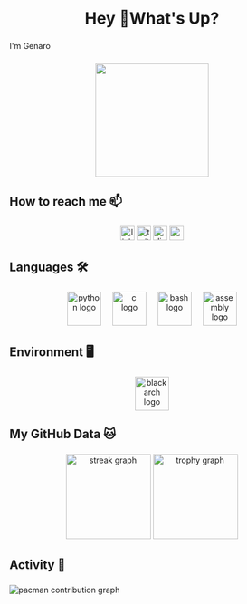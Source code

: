 <h1 align="center">Hey 👋What's Up?</h1>

###

<p align="left">I'm Genaro</p>

###

<div align="center">
  <img height="200" src="https://media4.giphy.com/media/v1.Y2lkPTc5MGI3NjExNzEzY2plbjJ4NnZqMTlzemlrbmEyYWtxMTZnN21wcjU5Y3JwODByeCZlcD12MV9pbnRlcm5hbF9naWZfYnlfaWQmY3Q9Zw/2jMtpIi8mhE8ctiMtK/giphy.gif"  />
</div>

###

<h2 align="left">How to reach me  📫</h2>

###

<div align="center">
  <img src="https://img.shields.io/static/v1?message=LinkedIn&logo=linkedin&label=&color=0077B5&logoColor=white&labelColor=&style=for-the-badge" height="25" alt="linkedin logo"  />
  <img src="https://img.shields.io/static/v1?message=Twitter&logo=twitter&label=&color=1DA1F2&logoColor=white&labelColor=&style=for-the-badge" height="25" alt="twitter logo"  />
  <img src="https://img.shields.io/static/v1?message=Discord&logo=discord&label=&color=7289DA&logoColor=white&labelColor=&style=for-the-badge" height="25" alt="discord logo"  />
  <img src="https://img.shields.io/static/v1?message=Gmail&logo=gmail&label=&color=D14836&logoColor=white&labelColor=&style=for-the-badge" height="25" alt="gmail logo"  />
</div>

###

<h2 align="left">Languages 🛠️</h2>

###

<div align="center">
  <img src="https://skillicons.dev/icons?i=py" height="60" alt="python logo"  />
  <img width="12" />
  <img src="https://cdn.jsdelivr.net/gh/devicons/devicon/icons/c/c-original.svg" height="60" alt="c logo"  />
  <img width="12" />
  <img src="https://cdn.simpleicons.org/gnubash/4EAA25" height="60" alt="bash logo"  />
  <img width="12" />
  <img src="https://cdn.simpleicons.org/assemblyscript/007AAC" height="60" alt="assembly logo"  />
</div>

###

<h2 align="left">Environment 🖥️</h2>

###

<div align="center">
  <img src="https://cdn.simpleicons.org/blackarchlinux/222222" height="60" alt="blackarch logo"  />
</div>

###

<h2 align="left">My GitHub Data 🐱</h2>

###

<div align="center">
  <img src="https://streak-stats.demolab.com?user=g3kzzz&locale=en&mode=daily&theme=dracula&hide_border=false&border_radius=5&order=3" height="150" alt="streak graph"  />
  <img src="https://github-profile-trophy.vercel.app?username=g3kzzz&theme=dracula&column=-1&row=1&margin-w=8&margin-h=8&no-bg=false&no-frame=false&order=4" height="150" alt="trophy graph"  />
</div>

###

<h2 align="left">Activity 🎯</h2>

###

<!-- Si no quieres el PACMAN, simplemente borra este bloque -->
<picture>
  <source media="(prefers-color-scheme: dark)" srcset="https://raw.githubusercontent.com/g3kzzz/g3kzzz/output/pacman-contribution-graph-dark.svg">
  <source media="(prefers-color-scheme: light)" srcset="https://raw.githubusercontent.com/g3kzzz/g3kzzz/output/pacman-contribution-graph.svg">
  <img alt="pacman contribution graph" src="https://raw.githubusercontent.com/g3kzzz/g3kzzz/output/pacman-contribution-graph.svg">
</picture>

###


